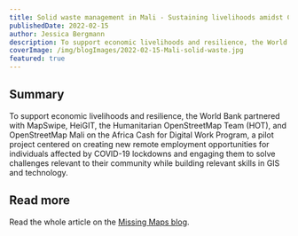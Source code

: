 ```yaml
---
title: Solid waste management in Mali - Sustaining livelihoods amidst COVID-19 shutdowns.
publishedDate: 2022-02-15
author: Jessica Bergmann
description: To support economic livelihoods and resilience, the World Bank partnered with MapSwipe to identify solid waste in Bamako, Mali.
coverImage: /img/blogImages/2022-02-15-Mali-solid-waste.jpg
featured: true
---
```


## Summary

To support economic livelihoods and resilience, the World Bank partnered with MapSwipe, HeiGIT, the Humanitarian OpenStreetMap Team (HOT), and OpenStreetMap Mali on the Africa Cash for Digital Work Program, a pilot project centered on creating new remote employment opportunities for individuals affected by COVID-19 lockdowns and engaging them to solve challenges relevant to their community while building relevant skills in GIS and technology.

## Read more

Read the whole article on the [Missing Maps blog](https://www.missingmaps.org/blog/2022/02/15/MapSwipe-WB/).
